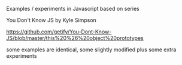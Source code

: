 Examples / experiments in Javascript based on series

You Don't Know JS by Kyle Simpson

https://github.com/getify/You-Dont-Know-JS/blob/master/this%20%26%20object%20prototypes

some examples are identical, some slightly modified plus some extra experiments

